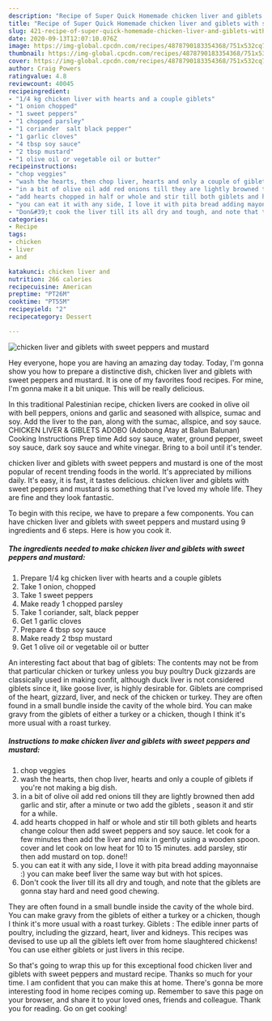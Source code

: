 ```yaml
---
description: "Recipe of Super Quick Homemade chicken liver and giblets with sweet peppers and mustard"
title: "Recipe of Super Quick Homemade chicken liver and giblets with sweet peppers and mustard"
slug: 421-recipe-of-super-quick-homemade-chicken-liver-and-giblets-with-sweet-peppers-and-mustard
date: 2020-09-13T12:07:10.076Z
image: https://img-global.cpcdn.com/recipes/4878790183354368/751x532cq70/chicken-liver-and-giblets-with-sweet-peppers-and-mustard-recipe-main-photo.jpg
thumbnail: https://img-global.cpcdn.com/recipes/4878790183354368/751x532cq70/chicken-liver-and-giblets-with-sweet-peppers-and-mustard-recipe-main-photo.jpg
cover: https://img-global.cpcdn.com/recipes/4878790183354368/751x532cq70/chicken-liver-and-giblets-with-sweet-peppers-and-mustard-recipe-main-photo.jpg
author: Craig Powers
ratingvalue: 4.8
reviewcount: 40045
recipeingredient:
- "1/4 kg chicken liver with hearts and a couple giblets"
- "1 onion chopped"
- "1 sweet peppers"
- "1 chopped parsley"
- "1 coriander  salt black pepper"
- "1 garlic cloves"
- "4 tbsp soy sauce"
- "2 tbsp mustard"
- "1 olive oil or vegetable oil or butter"
recipeinstructions:
- "chop veggies"
- "wash the hearts, then chop liver, hearts and only a couple of giblets if you&#39;re not making a big dish."
- "in a bit of olive oil add red onions till they are lightly browned then add garlic and stir, after a minute or two add the giblets , season it and stir for a while."
- "add hearts chopped in half or whole and stir till both giblets and hearts change colour then add sweet peppers and soy sauce. let cook for a few minutes then add the liver and mix in gently using a wooden spoon. cover and let cook on low heat for 10 to 15 minutes.  add parsley, stir then add mustard on top. done!!"
- "you can eat it with any side, I love it with pita bread adding mayonnaise :) you can make beef liver the same way but with hot spices."
- "Don&#39;t cook the liver till its all dry and tough, and note that the giblets are gonna stay hard and need good chewing."
categories:
- Recipe
tags:
- chicken
- liver
- and

katakunci: chicken liver and 
nutrition: 266 calories
recipecuisine: American
preptime: "PT26M"
cooktime: "PT55M"
recipeyield: "2"
recipecategory: Dessert

---
```



![chicken liver and giblets with sweet peppers and mustard](https://img-global.cpcdn.com/recipes/4878790183354368/751x532cq70/chicken-liver-and-giblets-with-sweet-peppers-and-mustard-recipe-main-photo.jpg)

Hey everyone, hope you are having an amazing day today. Today, I'm gonna show you how to prepare a distinctive dish, chicken liver and giblets with sweet peppers and mustard. It is one of my favorites food recipes. For mine, I'm gonna make it a bit unique. This will be really delicious.

In this traditional Palestinian recipe, chicken livers are cooked in olive oil with bell peppers, onions and garlic and seasoned with allspice, sumac and soy. Add the liver to the pan, along with the sumac, allspice, and soy sauce. CHICKEN LIVER &amp; GIBLETS ADOBO (Adobong Atay at Balun Balunan) Cooking Instructions Prep time Add soy sauce, water, ground pepper, sweet soy sauce, dark soy sauce and white vinegar. Bring to a boil until it&#39;s tender.

chicken liver and giblets with sweet peppers and mustard is one of the most popular of recent trending foods in the world. It's appreciated by millions daily. It's easy, it is fast, it tastes delicious. chicken liver and giblets with sweet peppers and mustard is something that I've loved my whole life. They are fine and they look fantastic.


To begin with this recipe, we have to prepare a few components. You can have chicken liver and giblets with sweet peppers and mustard using 9 ingredients and 6 steps. Here is how you cook it.

<!--inarticleads1-->

##### The ingredients needed to make chicken liver and giblets with sweet peppers and mustard:

1. Prepare 1/4 kg chicken liver with hearts and a couple giblets
1. Take 1 onion, chopped
1. Take 1 sweet peppers
1. Make ready 1 chopped parsley
1. Take 1 coriander,  salt, black pepper
1. Get 1 garlic cloves
1. Prepare 4 tbsp soy sauce
1. Make ready 2 tbsp mustard
1. Get 1 olive oil or vegetable oil or butter


An interesting fact about that bag of giblets: The contents may not be from that particular chicken or turkey unless you buy poultry Duck gizzards are classically used in making confit, although duck liver is not considered giblets since it, like goose liver, is highly desirable for. Giblets are comprised of the heart, gizzard, liver, and neck of the chicken or turkey. They are often found in a small bundle inside the cavity of the whole bird. You can make gravy from the giblets of either a turkey or a chicken, though I think it&#39;s more usual with a roast turkey. 

<!--inarticleads2-->

##### Instructions to make chicken liver and giblets with sweet peppers and mustard:

1. chop veggies
1. wash the hearts, then chop liver, hearts and only a couple of giblets if you&#39;re not making a big dish.
1. in a bit of olive oil add red onions till they are lightly browned then add garlic and stir, after a minute or two add the giblets , season it and stir for a while.
1. add hearts chopped in half or whole and stir till both giblets and hearts change colour then add sweet peppers and soy sauce. let cook for a few minutes then add the liver and mix in gently using a wooden spoon. cover and let cook on low heat for 10 to 15 minutes.  add parsley, stir then add mustard on top. done!!
1. you can eat it with any side, I love it with pita bread adding mayonnaise :) you can make beef liver the same way but with hot spices.
1. Don&#39;t cook the liver till its all dry and tough, and note that the giblets are gonna stay hard and need good chewing.


They are often found in a small bundle inside the cavity of the whole bird. You can make gravy from the giblets of either a turkey or a chicken, though I think it&#39;s more usual with a roast turkey. Giblets : The edible inner parts of poultry, including the gizzard, heart, liver and kidneys. This recipes was devised to use up all the giblets left over from home slaughtered chickens! You can use either giblets or just livers in this recipe. 

So that's going to wrap this up for this exceptional food chicken liver and giblets with sweet peppers and mustard recipe. Thanks so much for your time. I am confident that you can make this at home. There's gonna be more interesting food in home recipes coming up. Remember to save this page on your browser, and share it to your loved ones, friends and colleague. Thank you for reading. Go on get cooking!

